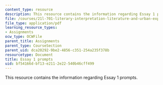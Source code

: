 ```yaml
---
content_type: resource
description: This resource contains the information regarding Essay 1 prompts.
file: /courses/21l-701-literary-interpretation-literature-and-urban-experience-spring-2009/bf54166dbf13e2112e22540b46cff499_MIT21L_701S09_Essay1_edit.pdf
file_type: application/pdf
learning_resource_types:
- Assignments
ocw_type: OCWFile
parent_title: Assignments
parent_type: CourseSection
parent_uid: dca20292-9be2-4856-c351-254a235f378b
resourcetype: Document
title: Essay 1 prompts
uid: bf54166d-bf13-e211-2e22-540b46cff499
---
```

This resource contains the information regarding Essay 1 prompts.


